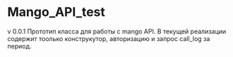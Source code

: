 # Mango_API_test
v 0.0.1
Прототип класса для работы с mango API. В текущей реализации содержит тоолько конструкутор, авторизацию и запрос call_log за период.
